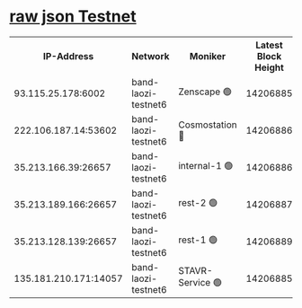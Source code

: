 
[raw json Testnet](https://rpc-check.bandt.stavr.tech/bandt/rpcbandt_result.json)
=

<table><tr><th>IP-Address</th><th>Network</th><th>Moniker</th><th>Latest Block Height</th><th>Earliest Block Height</th><th>Catching Up</th><th>Tx Index</th><th>Voting Power</th><th>Scan Time</th></tr><tr><td>93.115.25.178:6002</td><td>band-laozi-testnet6</td><td>Zenscape 🟢</td><td>14206885</td><td>12460001</td><td>False</td><td>on</td><td>0</td><td>2023-12-25T12:05:33.000789534UTC</td></tr><tr><td>222.106.187.14:53602</td><td>band-laozi-testnet6</td><td>Cosmostation 🔴</td><td>14206886</td><td>13177501</td><td>False</td><td>on</td><td>2203223</td><td>2023-12-25T12:05:34.725298975UTC</td></tr><tr><td>35.213.166.39:26657</td><td>band-laozi-testnet6</td><td>internal-1 🟢</td><td>14206886</td><td>14106886</td><td>False</td><td>on</td><td>0</td><td>2023-12-25T12:05:35.918491108UTC</td></tr><tr><td>35.213.189.166:26657</td><td>band-laozi-testnet6</td><td>rest-2 🟢</td><td>14206887</td><td>14106887</td><td>False</td><td>on</td><td>0</td><td>2023-12-25T12:05:37.110853827UTC</td></tr><tr><td>35.213.128.139:26657</td><td>band-laozi-testnet6</td><td>rest-1 🟢</td><td>14206889</td><td>14106889</td><td>False</td><td>on</td><td>0</td><td>2023-12-25T12:05:42.392412879UTC</td></tr><tr><td>135.181.210.171:14057</td><td>band-laozi-testnet6</td><td>STAVR-Service 🟢</td><td>14206885</td><td>14205001</td><td>False</td><td>on</td><td>0</td><td>2023-12-25T12:05:33.362026054UTC</td></tr></table>
